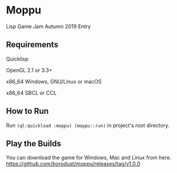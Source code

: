 # Moppu
Lisp Game Jam Autumn 2019 Entry

## Requirements
Quicklisp

OpenGL 2.1 or 3.3+

x86_64 Windows, GNU/Linux or macOS

x86_64 SBCL or CCL

## How to Run
Run `(ql:quickload :moppu) (moppu::run)` in project's root directory.

## Play the Builds
You can download the game for Windows, Mac and Linux from here.
https://github.com/borodust/moppu/releases/tag/v1.0.0
